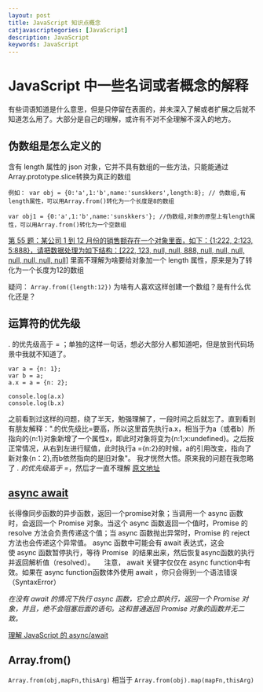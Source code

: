 ```yaml
---
layout: post
title: JavaScript 知识点概念
catjavascriptegories: [JavaScript]
description: JavaScript
keywords: JavaScript 
---
```


# JavaScript 中一些名词或者概念的解释
有些词语知道是什么意思，但是只停留在表面的，并未深入了解或者扩展之后就不知道怎么用了。大部分是自己的理解，或许有不对不全理解不深入的地方。

## 伪数组是怎么定义的
含有 length 属性的 json 对象，它并不具有数组的一些方法，只能能通过Array.prototype.slice转换为真正的数组


```
例如： var obj = {0:'a',1:'b',name:'sunskkers',length:8}; // 伪数组,有length属性，可以用Array.from()转化为一个长度是8的数组

var obj1 = {0:'a',1:'b',name:'sunskkers'}; //伪数组,对象的原型上有length属性，可以用Array.from()转化为一个空数组
```

[第 55 题：某公司 1 到 12 月份的销售额存在一个对象里面，如下：{1:222, 2:123, 5:888}，请把数据处理为如下结构：[222, 123, null, null, 888, null, null, null, null, null, null, null]](https://github.com/Advanced-Frontend/Daily-Interview-Question/issues/96)
里面不理解为啥要给对象加一个 length 属性，原来是为了转化为一个长度为12的数组

疑问： `Array.from({length:12})` 为啥有人喜欢这样创建一个数组？是有什么优化还是？

## 运算符的优先级
. 的优先级高于 = ；单独的这样一句话，想必大部分人都知道吧，但是放到代码场景中我就不知道了。

```
var a = {n: 1};
var b = a;
a.x = a = {n: 2};

console.log(a.x) 	
console.log(b.x)
```

之前看到过这样的问题，绕了半天，勉强理解了，一段时间之后就忘了。直到看到有朋友解释：".的优先级比=要高，所以这里首先执行a.x，相当于为a（或者b）所指向的{n:1}对象新增了一个属性x，即此时对象将变为{n:1;x:undefined}。之后按正常情况，从右到左进行赋值，此时执行a ={n:2}的时候，a的引用改变，指向了新对象{n：2},而b依然指向的是旧对象"。
我才恍然大悟。原来我的问题在我忽略了 *. 的优先级高于 =*，然后才一直不理解
[原文地址](https://github.com/Advanced-Frontend/Daily-Interview-Question/issues/93)

## [async await](https://developer.mozilla.org/zh-CN/docs/Web/JavaScript/Reference/Statements/async_function)
长得像同步函数的异步函数，返回一个promise对象；当调用一个 async 函数时，会返回一个 Promise 对象。当这个 async 函数返回一个值时，Promise 的 resolve 方法会负责传递这个值；当 async 函数抛出异常时，Promise 的 reject 方法也会传递这个异常值。
async 函数中可能会有 await 表达式，这会使 async 函数暂停执行，等待 Promise  的结果出来，然后恢复async函数的执行并返回解析值（resolved）。
    注意， await 关键字仅仅在 async function中有效。如果在 async function函数体外使用 await ，你只会得到一个语法错误（SyntaxError）

*在没有 await 的情况下执行 async 函数，它会立即执行，返回一个 Promise 对象，并且，绝不会阻塞后面的语句。这和普通返回 Promise 对象的函数并无二致。*
   


[理解 JavaScript 的 async/await](https://segmentfault.com/a/1190000007535316)

## Array.from()
`Array.from(obj,mapFn,thisArg)` 相当于 `Array.from(obj).map(mapFn,thisArg)`
